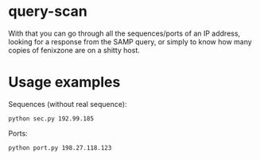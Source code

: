 # query-scan
With that you can go through all the sequences/ports of an IP address, looking for a response from the SAMP query, or simply to know how many copies of fenixzone are on a shitty host.

# Usage examples
Sequences (without real sequence):

`python sec.py 192.99.185`


Ports:

`python port.py 198.27.118.123`
